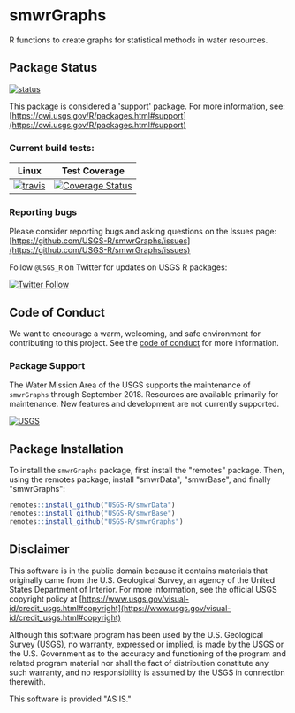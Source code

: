 smwrGraphs
============

R functions to create graphs for statistical methods in water resources.

## Package Status

[![status](https://img.shields.io/badge/USGS-Support-yellow.svg)](https://owi.usgs.gov/R/packages.html#support)

This package is considered a 'support' package. For more information, see:
[https://owi.usgs.gov/R/packages.html#support](https://owi.usgs.gov/R/packages.html#support)

### Current build tests:

|Linux|Test Coverage|
|----------|------------|
| [![travis](https://travis-ci.org/USGS-R/smwrGraphs.svg?branch=master)](https://travis-ci.org/USGS-R/smwrGraphs)|[![Coverage Status](https://coveralls.io/repos/github/USGS-R/smwrGraphs/badge.svg?branch=master)](https://coveralls.io/github/USGS-R/smwrGraphs?branch=master)|

### Reporting bugs

Please consider reporting bugs and asking questions on the Issues page:
[https://github.com/USGS-R/smwrGraphs/issues](https://github.com/USGS-R/smwrGraphs/issues)

Follow `@USGS_R` on Twitter for updates on USGS R packages:

[![Twitter Follow](https://img.shields.io/twitter/follow/USGS_R.svg?style=social&label=Follow%20USGS_R)](https://twitter.com/USGS_R)

## Code of Conduct

We want to encourage a warm, welcoming, and safe environment for contributing to this project. See the [code of conduct](https://github.com/USGS-R/smwrGraphs/blob/master/CONDUCT.md) for more information.

### Package Support

The Water Mission Area of the USGS supports the maintenance of `smwrGraphs` through September 2018. Resources are available primarily for maintenance. New features and development are not currently supported.

[![USGS](http://usgs-r.github.io/images/usgs.png)](https://www.usgs.gov/)

## Package Installation

To install the `smwrGraphs` package, first install the "remotes" package. Then, using the remotes package, install "smwrData", "smwrBase", and finally "smwrGraphs":


```r
remotes::install_github("USGS-R/smwrData")
remotes::install_github("USGS-R/smwrBase")
remotes::install_github("USGS-R/smwrGraphs")
```

## Disclaimer

This software is in the public domain because it contains materials that originally came from the U.S. Geological Survey, an agency of the United States Department of Interior. For more information, see the official USGS copyright policy at [https://www.usgs.gov/visual-id/credit_usgs.html#copyright](https://www.usgs.gov/visual-id/credit_usgs.html#copyright)

Although this software program has been used by the U.S. Geological Survey (USGS), no warranty, expressed or implied, is made by the USGS or the U.S. Government as to the accuracy and functioning of the program and related program material nor shall the fact of distribution constitute any such warranty, and no responsibility is assumed by the USGS in connection therewith.

This software is provided "AS IS."


